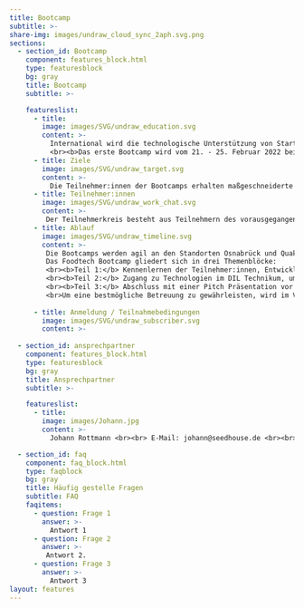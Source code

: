 ```yaml
---
title: Bootcamp
subtitle: >-
share-img: images/undraw_cloud_sync_2aph.svg.png
sections:
  - section_id: Bootcamp
    component: features_block.html
    type: featuresblock
    bg: gray
    title: Bootcamp
    subtitle: >-

    featureslist:
      - title:
        image: images/SVG/undraw_education.svg
        content: >-
          International wird die technologische Unterstützung von Startups als eines der wichtigsten Werkzeuge zur Förderung von Tech-Startups gesehen. Bootcamps mit technologischem Schwerpunkt können hierbei eine bedeutende Brücke zwischen betriebswirtschaftlichen Beratungsangeboten und Maßnahmen zur Technologieförderung bilden.
          <br><b>Das erste Bootcamp wird vom 21. - 25. Februar 2022 beim Seedhouse in Osnabrück und DIL in Quakenbrück stattfinden.</b>
      - title: Ziele
        image: images/SVG/undraw_target.svg
        content: >-
          Die Teilnehmer:innen der Bootcamps erhalten maßgeschneiderte und individualisierte Angebote, die es ermöglichen, bestehende technologische Ansätze weiterzuentwickeln und zu validieren. Gleichzeitig werden die Grundlagen zur Entwicklung eines Geschäftsmodells und zur Kommerzialisierung der Idee vermittelt. Alle Teilnehmer:innen werden im Nachgang des Bootcamps durch das Seedhouse und durch das DIL betreut. Angestrebt wird hierbei die konstante Vernetzung der Teilnehmer:innen mit dem Ziel der Gründung oder Ansiedlung in Niedersachsen.
      - title: Teilnehmer:innen
        image: images/SVG/undraw_work_chat.svg
        content: >-
         Der Teilnehmerkreis besteht aus Teilnehmern des vorausgegangenen Hackathons sowie Startups in der Seed-Phase, die Ideen/Prototypen für technologische / prozessuale Innovationen im Lebensmittelsektor mitbringen. Teams, die noch nicht richtig gestartet sind und Teams, die bereits erfolgreich am Markt etabliert sind, sollen nur in Ausnahmefällen berücksichtigt werden. Die Teams sollen aus Niedersachsen kommen oder möchten sich langfristig in Niedersachsen ansiedeln. ​
      - title: Ablauf
        image: images/SVG/undraw_timeline.svg
        content: >-
         Die Bootcamps werden agil an den Standorten Osnabrück und Quakenbrück durchgeführt.
         Das Foodtech Bootcamp gliedert sich in drei Themenblöcke:
         <br><b>Teil 1:</b> Kennenlernen der Teilnehmer:innen, Entwicklung der Geschäftsidee unter anderem mit 1:1 Beratungen durch Experten:innen und Trainings zu Rhetorik und Story Telling 
         <br><b>Teil 2:</b> Zugang zu Technologien im DIL Technikum, um eine Produktidee oder einen Prozess rund um das Lebensmittel zu testen, zu entwickeln oder zu optimieren
         <br><b>Teil 3:</b> Abschluss mit einer Pitch Präsentation vor potenziellen Kunden:innen, Lieferanten:innen und Geschäftspartnern:innen zur Geschäftsanbahnung
         <br>Um eine bestmögliche Betreuung zu gewährleisten, wird im Vorfeld des Bootcamps eine Befragung durchgeführt, auf dessen Grundlage ein individualisiertes Programm für das jeweilige Startup ausgerichtet wird. So werden die teilnehmenden Startups entweder verstärkt auf Produkt- oder auf Marktseite unterstützt.
    
      - title: Anmeldung / Teilnahmebedingungen
        image: images/SVG/undraw_subscriber.svg
        content: >-
        
  - section_id: ansprechpartner
    component: features_block.html
    type: featuresblock
    bg: gray
    title: Ansprechpartner
    subtitle: >-

    featureslist:
      - title: 
        image: images/Johann.jpg
        content: >-
          Johann Rottmann <br><br> E-Mail: johann@seedhouse.de <br><br> Tel.: Tel.: 0160 95453630

  - section_id: faq
    component: faq_block.html
    type: faqblock
    bg: gray
    title: Häufig gestelle Fragen
    subtitle: FAQ
    faqitems:
      - question: Frage 1
        answer: >-
          Antwort 1
      - question: Frage 2
        answer: >-
         Antwort 2.
      - question: Frage 3
        answer: >-
          Antwort 3
layout: features
---
```


